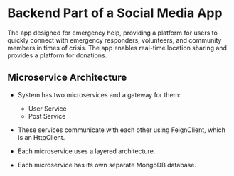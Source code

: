 # Backend Part of a Social Media App

The app designed for emergency help, providing a platform for users to quickly connect with emergency responders, volunteers, and community members in times of crisis. The app enables real-time location sharing and provides a platform for donations.

## Microservice Architecture
- System has two microservices and a gateway for them:
    - User Service
    - Post Service
      
- These services communicate with each other using FeignClient, which is an HttpClient.
- Each microservice uses a layered architecture.
- Each microservice has its own separate MongoDB database.
